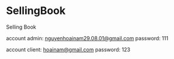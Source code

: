 # SellingBook
Selling Book

account admin: nguyenhoainam29.08.01@gmail.com
password: 111

account client: hoainam@gmail.com
password: 123
